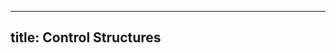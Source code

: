 <!--

DO NOT EDIT THIS FILE

Edit exercises/w_sol/flow/index.md, and run
make exercises/wo_sol/flow/index.md
instead.
-->

---
title: Control Structures
---